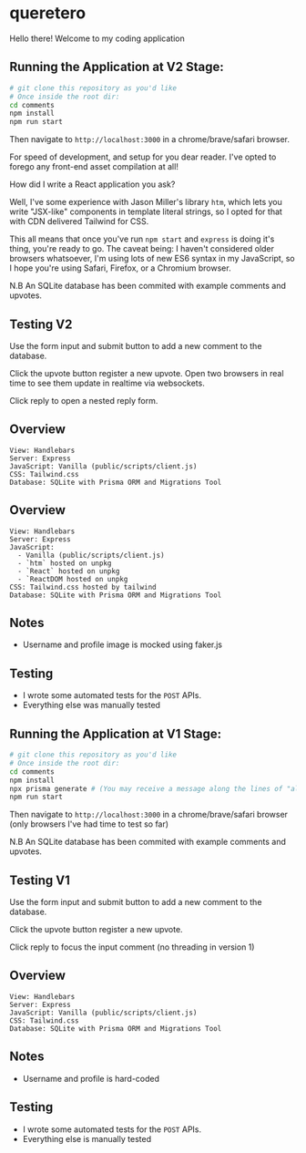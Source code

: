 # queretero

Hello there! Welcome to my coding application

## Running the Application at V2 Stage:

```sh
# git clone this repository as you'd like
# Once inside the root dir:
cd comments
npm install
npm run start
```

Then navigate to `http://localhost:3000` in a chrome/brave/safari browser.

For speed of development, and setup for you dear reader. I've opted to forego any front-end asset compilation at all!

How did I write a React application you ask?

Well, I've some experience with Jason Miller's library `htm`, which lets you write "JSX-like" components in template literal strings, so I opted for that with CDN delivered Tailwind for CSS.

This all means that once you've run `npm start` and `express` is doing it's thing, you're ready to go. The caveat being: I haven't considered older browsers whatsoever, I'm using lots of new ES6 syntax in my JavaScript, so I hope you're using Safari, Firefox, or a Chromium browser.

N.B An SQLite database has been commited with example comments and upvotes.

## Testing V2

Use the form input and submit button to add a new comment to the database.

Click the upvote button register a new upvote. Open two browsers in real time to see them update in realtime via websockets.

Click reply to open a nested reply form.

## Overview

```
View: Handlebars
Server: Express
JavaScript: Vanilla (public/scripts/client.js)
CSS: Tailwind.css
Database: SQLite with Prisma ORM and Migrations Tool
```

## Overview

```
View: Handlebars
Server: Express
JavaScript:
  - Vanilla (public/scripts/client.js)
  - `htm` hosted on unpkg
  - `React` hosted on unpkg
  - `ReactDOM hosted on unpkg
CSS: Tailwind.css hosted by tailwind
Database: SQLite with Prisma ORM and Migrations Tool
```

## Notes

- Username and profile image is mocked using faker.js

## Testing

- I wrote some automated tests for the `POST` APIs.
- Everything else was manually tested

## Running the Application at V1 Stage:

```sh
# git clone this repository as you'd like
# Once inside the root dir:
cd comments
npm install
npx prisma generate # (You may receive a message along the lines of "already run")
npm run start
```

Then navigate to `http://localhost:3000` in a chrome/brave/safari browser (only browsers I've had time to test so far)

N.B An SQLite database has been commited with example comments and upvotes.

## Testing V1

Use the form input and submit button to add a new comment to the database.

Click the upvote button register a new upvote.

Click reply to focus the input comment (no threading in version 1)

## Overview

```
View: Handlebars
Server: Express
JavaScript: Vanilla (public/scripts/client.js)
CSS: Tailwind.css
Database: SQLite with Prisma ORM and Migrations Tool
```

## Notes

- Username and profile is hard-coded

## Testing

- I wrote some automated tests for the `POST` APIs.
- Everything else is manually tested
